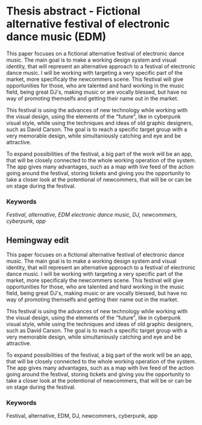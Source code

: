 # Thesis abstract - Fictional alternative festival of electronic dance music (EDM)
This paper focuses on a fictional alternative festival of electronic dance music. 
The main goal is to make a working design system and visual identity, that will represent an alternative approach to a festival of electronic dance music. 
I will be working with targeting a very specific part of the market, more specificaly the newcommers scene. 
This festival will give opportunities for those, who are talented and hard working in the music field, being great DJ's, making music or are vocally blessed,
but have no way of promoting themselfs and getting their name out in the market.

This festival is using the advances of new technology while working with the visual design,
using the elements of the "future", like in cyberpunk visual style, while using the techniques and ideas of old graphic designers, such as David Carson.
The goal is to reach a specific target group with a very memorable design, while simultaniously catching and eye and be attractive.

To expand possibilities of the festival, a big part of the work will be an app,
that will be closely connected to the whole working operation of the system.
The app gives many advantages, such as a map with live feed of the action going around the festival,
storing tickets and giving you the opportunity to take a closer look at the potentional of newcommers,
that will be or can be on stage during the festival.

### Keywords
<i> Festival, alternative, EDM electronic dance music, DJ, newcommers, cyberpunk, app </i>

## Hemingway edit
This paper focuses on a fictional alternative festival of electronic dance music. The main goal is to make a working design system and visual identity, that will represent an alternative approach to a festival of electronic dance music. I will be working with targeting a very specific part of the market, more specificaly the newcommers scene. This festival will give opportunities for those, who are talented and hard working in the music field, being great DJ's, making music or are vocally blessed, but have no way of promoting themselfs and getting their name out in the market.

This festival is using the advances of new technology while working with the visual design, using the elements of the "future", like in cyberpunk visual style, while using the techniques and ideas of old graphic designers, such as David Carson. The goal is to reach a specific target group with a very memorable design, while simultaniously catching and eye and be attractive.

To expand possibilities of the festival, a big part of the work will be an app, that will be closely connected to the whole working operation of the system. The app gives many advantages, such as a map with live feed of the action going around the festival, storing tickets and giving you the opportunity to take a closer look at the potentional of newcommers, that will be or can be on stage during the festival.

### Keywords
Festival, alternative, EDM, DJ, newcommers, cyberpunk, app
